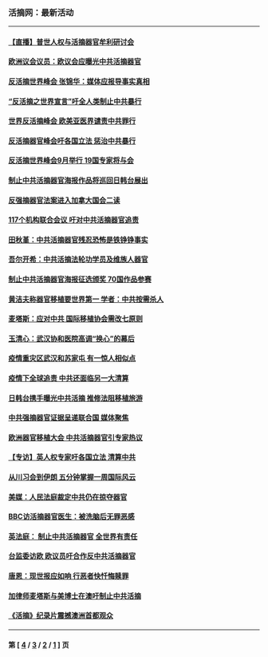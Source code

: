 ### 活摘网：最新活动
---
#### [【直播】普世人权与活摘器官牟利研讨会](../../pages/nf5883/n13425146.md?05190430) 
#### [欧洲议会议员：欧议会应曝光中共活摘器官](../../pages/nf5883/n13336571.md?05190430) 
#### [反活摘世界峰会 张锦华：媒体应报导事实真相](../../pages/nf5883/n13278502.md?05190430) 
#### [“反活摘之世界宣言”吁全人类制止中共暴行](../../pages/nf5883/n13259730.md?05190430) 
#### [世界反活摘峰会 欧美亚医界谴责中共罪行](../../pages/nf5883/n13253550.md?05190430) 
#### [反活摘器官峰会吁各国立法 惩治中共暴行](../../pages/nf5883/n13245052.md?05190430) 
#### [反活摘世界峰会9月举行 19国专家将与会](../../pages/nf5883/n13201492.md?05190430) 
#### [制止中共活摘器官海报作品将巡回日韩台展出](../../pages/nf5883/n13177791.md?05190430) 
#### [反强摘器官法案进入加拿大国会二读](../../pages/nf5883/n13033450.md?05190430) 
#### [117个机构联合会议 吁对中共活摘器官追责](../../pages/nf5883/n12775087.md?05190430) 
#### [田秋堇：中共活摘器官残忍恐怖是铁铮铮事实](../../pages/nf5883/n12702148.md?05190430) 
#### [吾尔开希：中共活摘法轮功学员及维族人器官](../../pages/nf5883/n12693197.md?05190430) 
#### [制止中共活摘器官海报征选颁奖 70国作品参赛](../../pages/nf5883/n12692050.md?05190430) 
#### [黄洁夫称器官移植要世界第一 学者：中共按需杀人](../../pages/nf5883/n12572329.md?05190430) 
#### [麦塔斯：应对中共 国际移植协会需改七原则](../../pages/nf5883/n12514711.md?05190430) 
#### [玉清心：武汉协和医院高调“换心”的幕后](../../pages/nf5883/n12298730.md?05190430) 
#### [疫情重灾区武汉和苏家屯 有一惊人相似点](../../pages/nf5883/n12150824.md?05190430) 
#### [疫情下全球追责 中共还面临另一大清算](../../pages/nf5883/n12070397.md?05190430) 
#### [日韩台携手曝光中共活摘 推修法阻移植旅游](../../pages/nf5883/n11712046.md?05190430) 
#### [中共强摘器官证据呈递联合国 媒体聚焦](../../pages/nf5883/n11546426.md?05190430) 
#### [欧洲器官移植大会 中共活摘器官引专家热议](../../pages/nf5883/n11539095.md?05190430) 
#### [【专访】英人权专家吁各国立法 清算中共](../../pages/nf5883/n11367315.md?05190430) 
#### [从川习会到伊朗 五分钟掌握一周国际风云](../../pages/nf5883/n11338520.md?05190430) 
#### [美媒：人民法庭裁定中共仍在掠夺器官](../../pages/nf5883/n11334897.md?05190430) 
#### [BBC访活摘器官医生：被洗脑后无罪恶感](../../pages/nf5883/n11335935.md?05190430) 
#### [英法庭： 制止中共活摘器官 全世界有责任](../../pages/nf5883/n11330691.md?05190430) 
#### [台监委访欧 欧议员吁合作反中共活摘器官](../../pages/nf5883/n11109190.md?05190430) 
#### [唐恩：现世报应如响 行恶者快忏悔赎罪](../../pages/nf5883/n11104016.md?05190430) 
#### [加律师麦塔斯与美博士在澳吁制止中共活摘](../../pages/nf5883/n10724764.md?05190430) 
#### [《活摘》纪录片震撼澳洲首都观众](../../pages/nf5883/n10722747.md?05190430) 

---
#### 第 [ [4](./4.md?05190430) / [3](./3.md?05190430) / [2](./2.md?05190430) / [1](./1.md?05190430) ] 页
